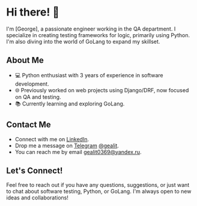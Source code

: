 # Hi there! 👋

I'm [George], a passionate engineer working in the QA department. I specialize in creating testing frameworks for logic, primarily using Python. I'm also diving into the world of GoLang to expand my skillset.

## About Me

- 💻 Python enthusiast with 3 years of experience in software development.
- 🌐 Previously worked on web projects using Django/DRF, now focused on QA and testing.
- 📚 Currently learning and exploring GoLang.

## Contact Me

- Connect with me on [LinkedIn](www.linkedin.com/in/gealit).
- Drop me a message on [Telegram](https://t.me/gealit) [@gealit](https://t.me/gealit).
- You can reach me by email gealit0369@yandex.ru.

## Let's Connect!

Feel free to reach out if you have any questions, suggestions, or just want to chat about software testing, Python, or GoLang. I'm always open to new ideas and collaborations!
